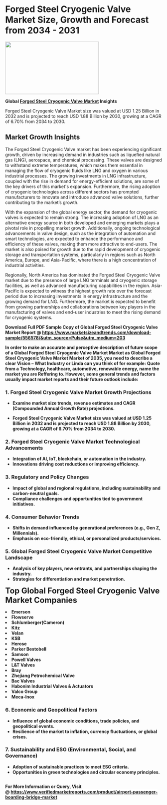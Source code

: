 <H1>Forged Steel Cryogenic Valve Market Size, Growth and Forecast from 2034 - 2031</H1><img class="aligncenter size-medium wp-image-584254" src="https://thirdeyenews.in/wp-content/uploads/2034/09/Global-Market-Research-300x168.jpeg" alt="" width="300" height="168" /><p><strong>Global&nbsp;<a href="https://www.marketsizeandtrends.com/download-sample/556578/&amp;utm_source=Pulse&amp;utm_medium=203">Forged Steel Cryogenic Valve Market</a> Insights</strong></p><p>Forged Steel Cryogenic Valve Market size was valued at USD 1.25 Billion in 2032 and is projected to reach USD 1.88 Billion by 2030, growing at a CAGR of 6.70% from 2034 to 2030.</p><p><h2>Market Growth Insights</h2> <p>The Forged Steel Cryogenic Valve market has been experiencing significant growth, driven by increasing demand in industries such as liquefied natural gas (LNG), aerospace, and chemical processing. These valves are designed to withstand extreme temperatures, which makes them essential in managing the flow of cryogenic fluids like LNG and oxygen in various industrial processes. The growing investments in LNG infrastructure, coupled with the rise in demand for energy-efficient solutions, are some of the key drivers of this market's expansion. Furthermore, the rising adoption of cryogenic technologies across different sectors has prompted manufacturers to innovate and introduce advanced valve solutions, further contributing to the market’s growth.</p> <p><strong></strong></p> <p>With the expansion of the global energy sector, the demand for cryogenic valves is expected to remain strong. The increasing adoption of LNG as an alternative energy source in both developed and emerging markets plays a pivotal role in propelling market growth. Additionally, ongoing technological advancements in valve design, such as the integration of automation and smart technologies, are expected to enhance the performance and efficiency of these valves, making them more attractive to end-users. The market is also poised for growth due to the rapid development of cryogenic storage and transportation systems, particularly in regions such as North America, Europe, and Asia-Pacific, where there is a high concentration of industrial activities. <p>Regionally, North America has dominated the Forged Steel Cryogenic Valve market due to the presence of large LNG terminals and cryogenic storage facilities, as well as advanced manufacturing capabilities in the region. Asia-Pacific is expected to witness the highest growth rate over the forecast period due to increasing investments in energy infrastructure and the growing demand for LNG. Furthermore, the market is expected to benefit from growing partnerships and collaborations between key players in the manufacturing of valves and end-user industries to meet the rising demand for cryogenic systems.</p> <p><strong></p><p><span class=""><strong>Download Full PDF Sample Copy of Global Forged Steel Cryogenic Valve Market Report</strong> @ <a href="https://www.marketsizeandtrends.com/download-sample/556578/&amp;utm_source=Pulse&amp;utm_medium=203" target="_blank">https://www.marketsizeandtrends.com/download-sample/556578/&amp;utm_source=Pulse&amp;utm_medium=203</a></span></p><p>In order to make an accurate and perceptive description of future scope of a Global&nbsp;Forged Steel Cryogenic Valve Market Market as Global&nbsp;Forged Steel Cryogenic Valve Market Market of 2035, you need to describe a clear Vision &ndash; What Industry or Linda can you think of for example: Quote from a Technology, healthcare, automotive, renewable energy, name the market you are Reffering to. However, some general trends and factors usually impact market reports and their future outlook include:</p><h3>1.&nbsp;<strong>Forged Steel Cryogenic Valve Market Growth Projections</strong></h3><ul><li>Examine market size trends, revenue estimates and CAGR (Compounded Annual Growth Rate) projections.</li><li><p>Forged Steel Cryogenic Valve Market size was valued at USD 1.25 Billion in 2032 and is projected to reach USD 1.88 Billion by 2030, growing at a CAGR of 6.70% from 2034 to 2030.</p></li></ul><h3>2.&nbsp;<strong>Forged Steel Cryogenic Valve Market Technological Advancements</strong></h3><ul><li>Integration of AI, IoT, blockchain, or automation in the industry.</li><li>Innovations driving cost reductions or improving efficiency.</li></ul><h3>3.&nbsp;<strong>Regulatory and Policy Changes</strong></h3><ul><li>Impact of global and regional regulations, including sustainability and carbon-neutral goals.</li><li>Compliance challenges and opportunities tied to government initiatives.</li></ul><h3>4.&nbsp;<strong>Consumer Behavior Trends</strong></h3><ul><li>Shifts in demand influenced by generational preferences (e.g., Gen Z, Millennials).</li><li>Emphasis on eco-friendly, ethical, or personalized products/services.</li></ul><h3>5.&nbsp;<strong>Global Forged Steel Cryogenic Valve Market Competitive Landscape</strong></h3><ul><li>Analysis of key players, new entrants, and partnerships shaping the industry.</li><li>Strategies for differentiation and market penetration.</li></ul><p data-pm-slice="1 1 []"><span style="color: inherit; font-family: inherit; font-size: 25px;">Top Global Forged Steel Cryogenic Valve Market Companies</span></p><div class="" data-test-id=""><p><li>Emerson</li><li> Flowserve</li><li> Schlumberger(Cameron)</li><li> Kitz</li><li> Velan</li><li> KSB</li><li> Herose</li><li> Parker Bestobell</li><li> Samson</li><li> Powell Valves</li><li> L&T Valves</li><li> Bray</li><li> Zhejiang Petrochemical Valve</li><li> Bac Valves</li><li> Habonim Industrial Valves & Actuators</li><li> Valco Group</li><li> Meca-Inox</li></p></div><h3>6.&nbsp;<strong>Economic and Geopolitical Factors</strong></h3><ul><li>Influence of global economic conditions, trade policies, and geopolitical events.</li><li>Resilience of the market to inflation, currency fluctuations, or global crises.</li></ul><h3>7.&nbsp;<strong>Sustainability and ESG (Environmental, Social, and Governance)</strong></h3><ul><li>Adoption of sustainable practices to meet ESG criteria.</li><li>Opportunities in green technologies and circular economy principles.</li></ul><h2><strong style="font-size: 14px;">For More Information or Query, Visit @&nbsp;</strong><a style="background-color: #ffffff; font-size: 14px;" href="https://www.marketsizeandtrends.com/report/forged-steel-cryogenic-valve-market/" target="_blank">https://www.verifiedmarketreports.com/product/airport-passenger-boarding-bridge-market</a></h2>
